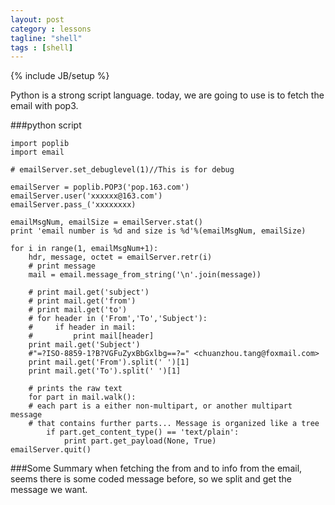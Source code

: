 ```yaml
---
layout: post
category : lessons
tagline: "shell"
tags : [shell]
---
```

{% include JB/setup %}

Python  is a strong script language. today, we are going to use is to fetch the email
with pop3.

###python script

    import poplib  
    import email

    # emailServer.set_debuglevel(1)//This is for debug 

    emailServer = poplib.POP3('pop.163.com')  
    emailServer.user('xxxxxx@163.com')  
    emailServer.pass_('xxxxxxxx)  

    emailMsgNum, emailSize = emailServer.stat()
    print 'email number is %d and size is %d'%(emailMsgNum, emailSize)  

    for i in range(1, emailMsgNum+1):  
        hdr, message, octet = emailServer.retr(i)
        # print message        
        mail = email.message_from_string('\n'.join(message))
    
        # print mail.get('subject')
        # print mail.get('from')
        # print mail.get('to')
        # for header in ('From','To','Subject'):
        #     if header in mail:
        #         print mail[header]
        print mail.get('Subject')
        #"=?ISO-8859-1?B?VGFuZyxBbGxlbg==?=" <chuanzhou.tang@foxmail.com>
        print mail.get('From').split(' ')[1]
        print mail.get('To').split(' ')[1]

        # prints the raw text
        for part in mail.walk():
        # each part is a either non-multipart, or another multipart message
        # that contains further parts... Message is organized like a tree
            if part.get_content_type() == 'text/plain':
                print part.get_payload(None, True)                                        
    emailServer.quit()

###Some Summary
when fetching the from and to info from the email, seems there is some coded message 
before, so we split and get the message we want.


